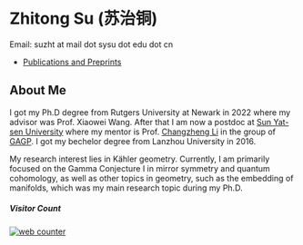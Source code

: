 # Zhitong Su (苏治铜)

Email: suzht at mail dot sysu dot edu dot cn



* [Publications and Preprints](Publication.md)

<h2 id="PI"> About Me </h2>

I got my Ph.D degree from Rutgers University at Newark in 2022 where my advisor was Prof. Xiaowei Wang. After that I am now a postdoc at [Sun Yat-sen University](http://www.sysu.edu.cn/en/index.htm) where my mentor is Prof. [Changzheng Li](https://math.sysu.edu.cn/gagp/czli) in the group of [GAGP](https://math.sysu.edu.cn/gagp/). I got my bechelor degree from Lanzhou University in 2016.

My research interest lies in Kähler geometry. Currently, I am primarily focused on the Gamma Conjecture I in mirror symmetry and quantum cohomology, as well as other topics in geometry, such as the embedding of manifolds, which was my main research topic during my Ph.D.

##### Visitor Count <!-- hitwebcounter Code START -->
<a href="https://www.hitwebcounter.com" target="_blank">
<img src="https://hitwebcounter.com/counter/counter.php?page=7977462&style=0001&nbdigits=6&type=page&initCount=0" title="Free Counter" Alt="web counter"   border="0" /></a>                 
